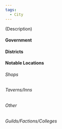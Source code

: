```yaml
---
tags:
  - City
---
```

(Description)
#### Government

#### Districts

#### Notable Locations

###### Shops

###### Taverns/Inns

###### Other

###### Guilds/Factions/Colleges